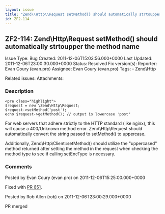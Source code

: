 ```yaml
---
layout: issue
title: "Zend\\Http\\Request setMethod() should automatically strtoupper the method name"
id: ZF2-114
---
```


ZF2-114: Zend\\Http\\Request setMethod() should automatically strtoupper the method name
----------------------------------------------------------------------------------------

 Issue Type: Bug Created: 2011-12-06T15:03:56.000+0000 Last Updated: 2011-12-06T23:00:30.000+0000 Status: Resolved Fix version(s):
 Reporter:  Evan Coury (evan.pro)  Assignee:  Evan Coury (evan.pro)  Tags: - Zend\\Http

 Related issues:
 Attachments:
### Description


    <pre class="highlight">
    $request = new \Zend\Http\Request;
    $request->setMethod('post');
    echo $request->getMethod(); // output is lowercase 'post'


For web servers that adhere strictly to the HTTP standard (like nginx), this will cause a 400/Unknown method error. Zend\\Http\\Request should automatically convert the string passed to setMethod() to uppercase.

Additionally, Zend\\Http\\Client::setMethod() should utilize the "uppercased" method returned after setting the method in the request when checking the method type to see if calling setEncType is necessary.





### Comments

Posted by Evan Coury (evan.pro) on 2011-12-06T15:25:00.000+0000

Fixed with [PR 651](https://github.com/zendframework/zf2/pull/651).





Posted by Rob Allen (rob) on 2011-12-06T23:00:29.000+0000

PR merged
